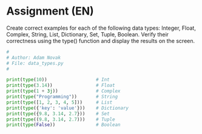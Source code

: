 # Assignment (EN)

Create correct examples for each of the following data types: Integer, Float, Complex, String, List, Dictionary, Set, Tuple, Boolean. 
Verify their correctness using the type() function and display the results on the screen.

```python
#
# Author: Adam Novak
# File: data_types.py
#

print(type(10))                  # Int
print(type(3.14))                # Float
print(type(1 + 3j))              # Complex
print(type("Programming"))       # String
print(type([1, 2, 3, 4, 5]))     # List
print(type({'key': 'value'}))    # Dictionary
print(type({9.8, 3.14, 2.7}))    # Set
print(type((9.8, 3.14, 2.7)))    # Tuple
print(type(False))               # Boolean

```